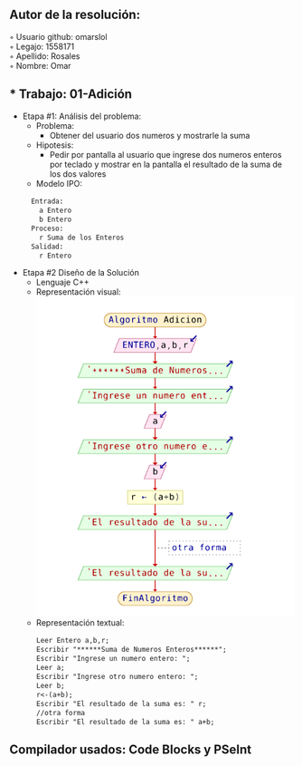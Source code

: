 ## Autor de la resolución:  
◦ Usuario github: omarslol  
◦ Legajo: 1558171  
◦ Apellido: Rosales  
◦ Nombre: Omar  

## * Trabajo: 01-Adición  
  * Etapa #1: Análisis del problema:  
    * Problema:  
      * Obtener del usuario dos numeros y mostrarle la suma  
    * Hipotesis:  
      * Pedir por pantalla al usuario que ingrese dos numeros enteros por teclado y mostrar en la pantalla el resultado de la suma de los dos valores  
    * Modelo IPO:  
    ~~~
      Entrada:  
        a Entero  
        b Entero  
      Proceso:  
        r Suma de los Enteros  
      Salidad:  
        r Entero  
    ~~~
  * Etapa #2 Diseño de la Solución   
    * Lenguaje C++  
    * Representación visual:  
        ![adicion](https://github.com/omarslol/AED/blob/master/Imagenes/Adicion/Adicion.png)
    * Representación textual:  
      ~~~
      Leer Entero a,b,r;
      Escribir "******Suma de Numeros Enteros******";
      Escribir "Ingrese un numero entero: ";
      Leer a;
      Escribir "Ingrese otro numero entero: ";
      Leer b;
      r<-(a+b);
      Escribir "El resultado de la suma es: " r;
      //otra forma
      Escribir "El resultado de la suma es: " a+b;
      ~~~
## Compilador usados: Code Blocks y PSeInt
